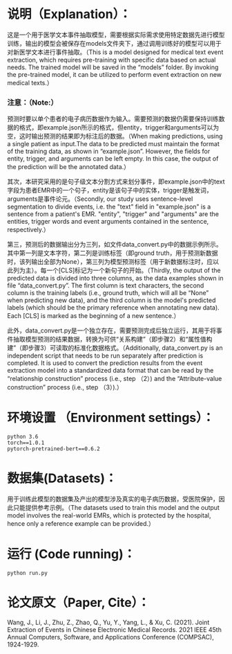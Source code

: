 # 说明（Explanation）：
这是一个用于医学文本事件抽取模型，需要根据实际需求使用特定数据先进行模型训练，输出的模型会被保存在models文件夹下，通过调用训练好的模型可以用于对新医学文本进行事件抽取。（This is a model designed for medical text event extraction, which requires pre-training with specific data based on actual needs. The trained model will be saved in the “models” folder. By invoking the pre-trained model, it can be utilized to perform event extraction on new medical texts.）
### 注意：（Note:）
预测时要以单个患者的电子病历数据作为输入。需要预测的数据仍需要保持训练数据的格式，即example.json所示的格式，但entity，trigger和arguments可以为空，这时输出预测的结果即为标注后的数据。（When making predictions, using a single patient as input.The data to be predicted must maintain the format of the training data, as shown in “example.json”. However, the fields for entity, trigger, and arguments can be left empty. In this case, the output of the prediction will be the annotated data.）

其次，本研究采用的是句子级文本分割方式来划分事件，即example.json中的text字段为患者EMR中的一个句子，entity是该句子中的实体，trigger是触发词，arguments是事件论元。（Secondly, our study uses sentence-level segmentation to divide events, i.e. the "text" field in "example.json" is a sentence from a patient's EMR. "entity", "trigger" and "arguments" are the entities, trigger words and event arguments contained in the sentence, respectively.）

第三，预测后的数据输出分为三列，如文件data_convert.py中的数据示例所示。其中第一列是文本字符，第二列是训练标签（即ground truth，用于预测新数据时，该列输出全部为None），第三列为模型预测标签（用于新数据标注时，应以此列为主）。每一个[CLS]标记为一个新句子的开始。（Thirdly, the output of the predicted data is divided into three columns, as the data examples shown in file “data_convert.py”. The first column is text characters, the second column is the training labels (i.e., ground truth, which will all be “None” when predicting new data), and the third column is the model's predicted labels (which should be the primary reference when annotating new data). Each [CLS] is marked as the beginning of a new sentence.）

此外，data_convert.py是一个独立存在，需要预测完成后独立运行，其用于将事件抽取模型预测的结果数据，转换为可供“关系构建”（即步骤2）和“属性值构建”（即步骤3）可读取的标准化数据格式。（Additionally, data_convert.py is an independent script that needs to be run separately after prediction is completed. It is used to convert the prediction results from the event extraction model into a standardized data format that can be read by the “relationship construction” process (i.e., step （2）) and the “Attribute-value construction” process (i.e., step （3）).）


# 环境设置 （Environment settings）：
    python 3.6
    torch==1.0.1
    pytorch-pretrained-bert==0.6.2


# 数据集(Datasets)：
用于训练此模型的数据集及产出的模型涉及真实的电子病历数据，受医院保护，因此只能提供参考示例。（The datasets used to train this model and the output model involves the real-world EMRs, which is protected by the hospital, hence only a reference example can be provided.）


# 运行 (Code running)：
    python run.py


# 论文原文（Paper, Cite）：
Wang, J., Li, J., Zhu, Z., Zhao, Q., Yu, Y., Yang, L., & Xu, C. (2021). Joint Extraction of Events in Chinese Electronic Medical Records. 2021 IEEE 45th Annual Computers, Software, and Applications Conference (COMPSAC), 1924-1929.
